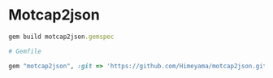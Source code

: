 # Motcap2json

```ruby
gem build motcap2json.gemspec
```

```ruby
# Gemfile

gem "motcap2json", :git => 'https://github.com/Himeyama/motcap2json.git', branch: :main
```